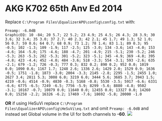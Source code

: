# AKG K702 65th Anv Ed 2014
Replace `C:\Program Files\EqualizerAPO\config\config.txt` with:
```
Preamp: -6.0dB
GraphicEQ: 10 -84; 20 5.7; 22 5.2; 23 4.9; 25 4.5; 26 4.3; 28 3.9; 30 3.6; 32 3.4; 35 3.0; 37 2.7; 40 2.3; 42 2.1; 45 1.7; 49 1.3; 52 1.0; 56 0.7; 59 0.6; 64 0.7; 68 0.9; 73 1.2; 78 1.4; 83 1.1; 89 0.3; 95 -0.5; 102 -1.3; 109 -1.9; 117 -2.5; 125 -3.0; 134 -3.6; 143 -4.0; 153 -4.6; 164 -5.0; 175 -4.6; 188 -4.7; 201 -4.9; 215 -5.1; 230 -5.2; 246 -5.3; 263 -5.3; 282 -5.3; 301 -5.2; 323 -5.1; 345 -4.9; 369 -4.8; 395 -4.8; 423 -4.4; 452 -4.0; 484 -3.6; 518 -3.3; 554 -3.1; 593 -2.6; 635 -2.1; 679 -1.2; 726 -0.3; 777 0.3; 832 0.2; 890 0.2; 952 0.0; 1019 0.0; 1090 0.6; 1167 1.7; 1248 2.6; 1336 2.6; 1429 2.0; 1529 0.9; 1636 -0.5; 1751 -1.8; 1873 -3.0; 2004 -3.3; 2145 -2.8; 2295 -1.5; 2455 1.0; 2627 3.4; 2811 5.3; 3008 6.0; 3219 6.0; 3444 5.6; 3685 3.7; 3943 1.5; 4219 -0.6; 4514 -0.9; 4830 -0.3; 5168 -0.8; 5530 -3.5; 5917 -6.6; 6331 -6.6; 6775 -6.5; 7249 -6.5; 7756 -5.9; 8299 -5.6; 8880 -4.8; 9502 -3.1; 10167 -0.7; 10879 0.0; 11640 0.0; 12455 0.0; 13327 0.0; 14260 0.0; 15258 -2.2; 16326 -6.2; 17469 -7.6; 18692 -5.8; 20000 -1.0
```
**OR** if using HeSuVi replace `C:\Program Files\EqualizerAPO\config\HeSuVi\eq.txt` and omit `Preamp: -6.0dB` and instead set Global volume in the UI for both channels to **-60**.
![](https://raw.githubusercontent.com/jaakkopasanen/AutoEq/master/results/Sonoma%20Model%20One/innerfidelity/onear/AKG%20K702%2065th%20Anv%20Ed%202014/AKG%20K702%2065th%20Anv%20Ed%202014.png)